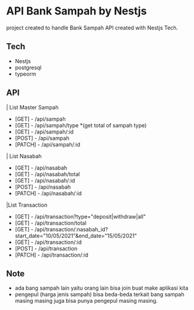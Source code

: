 # API Bank Sampah by Nestjs

project created to handle Bank Sampah API created with Nestjs Tech.

## Tech

- Nestjs
- postgresql
- typeorm

## API

| List Master Sampah

- [GET] - /api/sampah
- [GET] - /api/sampah/type
  \*(get total of sampah type)
- [GET] - /api/sampah/:id
- [POST] - /api/sampah
- [PATCH] - /api/sampah/:id

| List Nasabah

- [GET] - /api/nasabah
- [GET] - /api/nasabah/total
- [GET] - /api/nasabah/:id
- [POST] - /api/nasabah
- [PATCH] - /api/nasabah/:id

|List Transaction

- [GET] - /api/transaction?type="deposit|withdraw|all"
- [GET] - /api/transaction/total
- [GET] - /api/transaction/:nasabah_id?start_date="10/05/2021"&end_date="15/05/2021"
- [GET] - /api/transaction/:id
- [POST] - /api/transaction
- [PATCH] - /api/transaction/:id

## Note

- ada bang sampah lain yaitu orang lain bisa join buat make aplikasi kita
- pengepul (harga jenis sampah) bisa beda-beda terkait bang sampah masing masing juga bisa punya pengepul masing masing.
